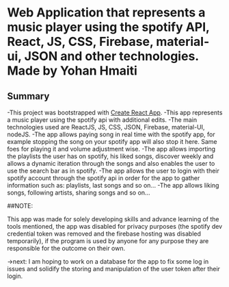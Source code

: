 # Web Application that represents a music player using the spotify API, React, JS, CSS, Firebase, material-ui, JSON and other technologies. Made by Yohan Hmaiti

## Summary
-This project was bootstrapped with [Create React App](https://github.com/facebook/create-react-app).
-This app represents a music player using the spotify api with additional edits.
-The main technologies used are ReactJS, JS, CSS, JSON, Firebase, material-UI, nodeJS.
-The app allows paying song in real time with the spotify app, for example stopping the song on your spotify app will also stop it here. Same foes for playing it and volume adjustment wise.
-The app allows importing the playlists the user has on spotify, his liked songs, discover weekly and allows a dynamic iteration through the songs and also enables the user to use the search bar as in spotify.
-The app allows the user to login with their spotify account through the spotify api in order for the app to gather information such as: playlists, last songs and so on...
-The app allows liking songs, following artists, sharing songs and so on...

##NOTE:

This app was made for solely developing skills and advance learning of the tools mentioned, the app was disabled for privacy purposes (the spotify dev credential token was removed and the firebase hosting was disabled temporarily), if the program is used by anyone for any purpose they are responsible for the outcome on their own.

->next: I am hoping to work on a database for the app to fix some log in issues and solidify the storing and manipulation of the user token after their login.
